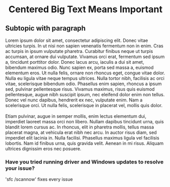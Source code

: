 <h1 align="center">Centered Big Text Means Important</h1>
<h2>Subtopic with paragraph</h2>
<p>Lorem ipsum dolor sit amet, consectetur adipiscing elit. Donec vitae ultricies turpis. In ut nisi non sapien venenatis fermentum non in enim. Cras ac turpis in ipsum vulputate pharetra. Curabitur finibus neque ut turpis accumsan, at ornare dui vulputate. Vivamus orci erat, fermentum sed ipsum a, tincidunt porttitor dolor. Donec lacus arcu, iaculis a dui sit amet, bibendum maximus odio. Nunc sapien ex, porta sed massa a, euismod elementum eros. Ut nulla felis, ornare non rhoncus eget, congue vitae dolor. Nulla eu ligula vitae neque tempus ultrices. Nulla tortor nibh, facilisis ac orci vitae, scelerisque bibendum odio. Phasellus enim sapien, rhoncus a ipsum sed, pulvinar pellentesque risus. Vivamus maximus, risus quis euismod pellentesque, augue nibh suscipit ipsum, nec eleifend dolor enim non tellus. Donec vel nunc dapibus, hendrerit ex nec, vulputate enim. Nam a scelerisque orci. Ut nulla felis, scelerisque in placerat vel, mollis quis dolor.
</br></br>
Etiam pulvinar, augue in semper mollis, enim lectus elementum dui, imperdiet laoreet massa orci non libero. Nullam dapibus tincidunt urna, quis blandit lorem cursus ac. In rhoncus, elit in pharetra mollis, tellus massa placerat magna, at vehicula erat nibh nec arcu. In auctor risus diam, sed imperdiet elit lacinia in. Nulla facilisi. Phasellus maximus ligula vel facilisis lobortis. Nam id finibus urna, quis gravida velit. Aenean in mi risus. Aliquam ultrices dignissim eros nec posuere. </p>

<h3>Have you tried running driver and Windows updates to resolve your issue?</h3>
<p>'sfc /scannow' fixes every issue</p>
